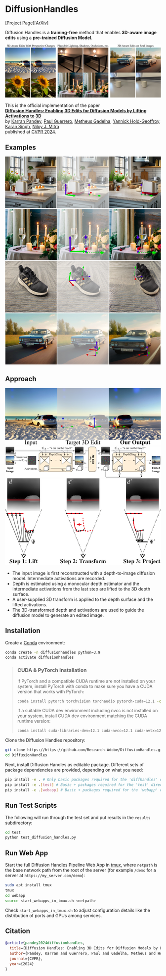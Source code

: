 # DiffusionHandles
[[Project Page](https://diffusionhandles.github.io/)][[ArXiv](https://arxiv.org/pdf/2312.02190)]

Diffusion Handles is a **training-free** method that enables **3D-aware image edits** using a **pre-trained Diffusion Model**.

![Teaser](media/teaser.png)

This is the official implementation of the paper\
[**Diffusion Handles: Enabling 3D Edits for Diffusion Models by Lifting Activations to 3D**](https://diffusionhandles.github.io/)\
by [Karran Pandey](https://karranpandey.github.io/), [Paul Guerrero](https://paulguerrero.net/), [Metheus Gadelha](http://mgadelha.me/), [Yannick Hold-Geoffroy](https://yannickhold.com/), [Karan Singh](https://www.dgp.toronto.edu/~karan/), [Niloy J. Mitra](http://www0.cs.ucl.ac.uk/staff/n.mitra/)\
published at [CVPR 2024](https://cvpr.thecvf.com/).

## Examples
![Example 1](media/toaster_screen.png)
![Example 2](media/wine_screen.png)
![Example 3](media/shoe.png)
![Example 4](media/real_car.png)

## Approach

![Example](media/example.png)
![Pipeline Overview](media/overview.png)
![Edit](media/edit.png)

* The input image is first reconstructed with a depth-to-image diffusion model. Intermediate activations are recorded.
* Depth is estimated using a monocular depth estimator and the intermediate activations from the last step are lifted to the 3D depth surface.
* A user-supplied 3D transform is applied to the depth surface and the lifted activations.
* The 3D-transformed depth and activations are used to guide the diffusion model to generate an edited image.

## Installation

<!-- ## Install as Package (Experimental)

Install Diffusion Handles as pip package.

```bash
pip install git+https://github.com/Research-Adobe/DiffusionHandles.git
```
TODO: make sure no dependencies are missing -->

Create a [Conda](https://docs.conda.io/en/latest/miniconda.html) environment:
```bash
conda create -n diffusionhandles python=3.9
conda activate diffusionhandles
```
> ### CUDA & PyTorch Installation
>
> If PyTorch and a compatible CUDA runtime are not installed on your system, install PyTorch with conda to make sure you have a CUDA version that works with PyTorch:
> ```bash
> conda install pytorch torchvision torchaudio pytorch-cuda=12.1 -c pytorch -c nvidia
> ```
>
> If a suitable CUDA dev environment including nvcc is not installed on your system, install CUDA dev environment matching the CUDA runtime version:
> ```bash
> conda install cuda-libraries-dev=12.1 cuda-nvcc=12.1 cuda-nvtx=12.1 cuda-cupti=12.1 -c nvidia
> ```

Clone the Diffusion Handles repository:
```bash
git clone https://https://github.com/Research-Adobe/DiffusionHandles.git
cd DiffusionHandles
```

Next, install Diffusion Handles as editable package. Different sets of package dependencies are provided, depending on what you need:
```bash
pip install -e . # Only basic packages required for the 'diffhandles' directory.
pip install -e .[test] # Basic + packages required for the 'test' directory.
pip install -e .[webapp] # Basic + packages required for the 'webapp' directory.
```

## Run Test Scripts

The following will run through the test set and put results in the `results` subdirectory:
```bash
cd test
python test_diffusion_handles.py
```

## Run Web App

Start the full Diffusion Handles Pipeline Web App in [tmux](https://github.com/tmux/tmux/wiki), where `netpath` is the base network path from the root of the server (for example `/demo` for a server at `https://my_server.com/demo`):
```bash
sudo apt install tmux
tmux
cd webapp
source start_webapps_in_tmux.sh <netpath>
```
Check `start_webapps_in_tmux.sh` to adjust configuration details like the distribution of ports and GPUs among services.

## Citation
```bibtex
@article{pandey2024diffusionhandles,
  title={Diffusion Handles: Enabling 3D Edits for Diffusion Models by Lifting Activations to 3D},
  author={Pandey, Karran and Guerrero, Paul and Gadelha, Metheus and Hold-Geoffroy, Yannick and Singh, Karan and Mitra, Niloy J.},
  journal={CVPR},
  year={2024}
}
```
